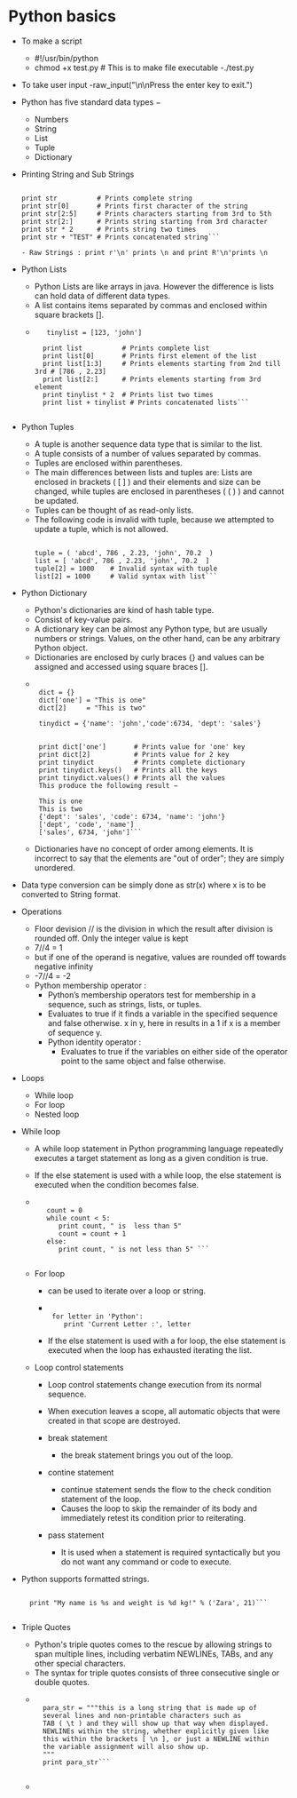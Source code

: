 <h1> Python basics </h1>

- To make a script
  - #!/usr/bin/python
  - chmod +x test.py     # This is to make file executable
  -./test.py
  
- To take user input
  -raw_input("\n\nPress the enter key to exit.")
  
- Python has five standard data types −
  - Numbers
  - String
  - List
  - Tuple
  - Dictionary
 
 - Printing String and Sub Strings
   
    ```str = 'Hello World!'

    print str          # Prints complete string
    print str[0]       # Prints first character of the string
    print str[2:5]     # Prints characters starting from 3rd to 5th
    print str[2:]      # Prints string starting from 3rd character
    print str * 2      # Prints string two times
    print str + "TEST" # Prints concatenated string```
    
    - Raw Strings : print r'\n' prints \n and print R'\n'prints \n
    
  - Python Lists
    - Python Lists are like arrays in java. However the difference is lists can hold data of different data types.
    - A list contains items separated by commas and enclosed within square brackets [].
    - ```list = [ 'abcd', 786 , 2.23, 'john', 70.2 ]
         tinylist = [123, 'john']

        print list          # Prints complete list
        print list[0]       # Prints first element of the list
        print list[1:3]     # Prints elements starting from 2nd till 3rd # [786 , 2.23]
        print list[2:]      # Prints elements starting from 3rd element
        print tinylist * 2  # Prints list two times
        print list + tinylist # Prints concatenated lists```
        
  - Python Tuples
    - A tuple is another sequence data type that is similar to the list. 
    - A tuple consists of a number of values separated by commas.
    - Tuples are enclosed within parentheses.
    - The main differences between lists and tuples are: Lists are enclosed in brackets ( [ ] ) and their elements and size can be changed, while tuples are             enclosed in parentheses ( ( ) ) and cannot be updated.   
    - Tuples can be thought of as read-only lists.  
    - The following code is invalid with tuple, because we attempted to update a tuple, which is not allowed.   
      ```#!/usr/bin/python

      tuple = ( 'abcd', 786 , 2.23, 'john', 70.2  )
      list = [ 'abcd', 786 , 2.23, 'john', 70.2  ]
      tuple[2] = 1000    # Invalid syntax with tuple
      list[2] = 1000     # Valid syntax with list```
      
  - Python Dictionary
    - Python's dictionaries are kind of hash table type.
    - Consist of key-value pairs.
    - A dictionary key can be almost any Python type, but are usually numbers or strings.
      Values, on the other hand, can be any arbitrary Python object.
    - Dictionaries are enclosed by curly braces {} and values can be assigned and accessed using square braces [].
    -  ```#!/usr/bin/python

        dict = {}
        dict['one'] = "This is one"
        dict[2]     = "This is two"

        tinydict = {'name': 'john','code':6734, 'dept': 'sales'}


        print dict['one']       # Prints value for 'one' key
        print dict[2]           # Prints value for 2 key
        print tinydict          # Prints complete dictionary
        print tinydict.keys()   # Prints all the keys
        print tinydict.values() # Prints all the values
        This produce the following result −

        This is one
        This is two
        {'dept': 'sales', 'code': 6734, 'name': 'john'}
        ['dept', 'code', 'name']
        ['sales', 6734, 'john']```
       
      - Dictionaries have no concept of order among elements. It is incorrect to say that the elements are "out of order"; they are simply unordered.
  
  - Data type conversion can be simply done as str(x)
    where x is to be converted to String format.
    
  - Operations
    - Floor devision // is the division in which the result after division is rounded off. Only the integer value is kept
    - 7//4 = 1
    - but if one of the operand is negative, values are rounded off towards negative infinity
    - -7//4 = -2
    - Python membership operator :
      - Python’s membership operators test for membership in a sequence, such as strings, lists, or tuples. 
      - Evaluates to true if it finds a variable in the specified sequence and false otherwise.
        x in y, here in results in a 1 if x is a member of sequence y.
      - Python identity operator :
        - Evaluates to true if the variables on either side of the operator point to the same object and false otherwise.

  - Loops
    - While loop
    - For loop
    - Nested loop

   - While loop
     - A while loop statement in Python programming language repeatedly executes a target statement as long as a given condition is true.
     - If the else statement is used with a while loop, the else statement is executed when the condition becomes false.
     - ```#!/usr/bin/python

          count = 0
          while count < 5:
             print count, " is  less than 5"
             count = count + 1
          else:
             print count, " is not less than 5" ```
             
     - For loop
       - can be used to iterate over a loop or string.
       - ``` #!/usr/bin/python

          for letter in 'Python':     
             print 'Current Letter :', letter
       - If the else statement is used with a for loop, the else statement is executed when the loop has exhausted iterating the list.

      - Loop control statements 
        - Loop control statements change execution from its normal sequence.
        - When execution leaves a scope, all automatic objects that were created in that scope are destroyed.
        
        - break statement
          - the break statement brings you out of the loop.
        - contine statement
          - continue statement sends the flow to the check condition statement of the loop.
          - Causes the loop to skip the remainder of its body and immediately retest its condition prior to reiterating.
        - pass statement
          - It is used when a statement is required syntactically but you do not want any command or code to execute.

  - Python supports formatted strings.
    ```#!/usr/bin/python

      print "My name is %s and weight is %d kg!" % ('Zara', 21)```
      
  - Triple Quotes
    - Python's triple quotes comes to the rescue by allowing strings to span multiple lines, including verbatim NEWLINEs, TABs, and any other special characters.
    - The syntax for triple quotes consists of three consecutive single or double quotes.
    - ```#!/usr/bin/python

        para_str = """this is a long string that is made up of
        several lines and non-printable characters such as
        TAB ( \t ) and they will show up that way when displayed.
        NEWLINEs within the string, whether explicitly given like
        this within the brackets [ \n ], or just a NEWLINE within
        the variable assignment will also show up.
        """
        print para_str```
        
    - 
        
